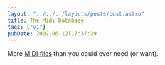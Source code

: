 ```yaml
---
layout: "../../../layouts/posts/post.astro"
title: The Midi Database
tags: ["v1"]
pubDate: 2002-06-12T17:37:39
---
```


More [MIDI files][1] than you could ever need (or want).

[1]: http://www.mididb.com/ "The Midi Database"
